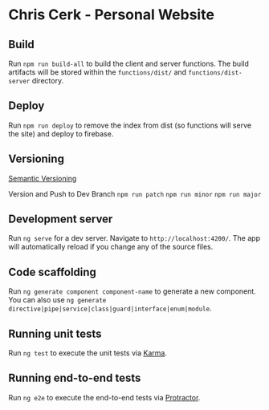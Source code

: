 # Chris Cerk - Personal Website

## Build

Run `npm run build-all` to build the client and server functions. The build artifacts will be stored within the `functions/dist/` and `functions/dist-server` directory.

## Deploy

Run `npm run deploy` to remove the index from dist (so functions will serve the site) and deploy to firebase.

## Versioning

[Semantic Versioning](semver.org/)

Version and Push to Dev Branch
`npm run patch`
`npm run minor`
`npm run major`

## Development server

Run `ng serve` for a dev server. Navigate to `http://localhost:4200/`. The app will automatically reload if you change any of the source files.

## Code scaffolding

Run `ng generate component component-name` to generate a new component. You can also use `ng generate directive|pipe|service|class|guard|interface|enum|module`.

## Running unit tests

Run `ng test` to execute the unit tests via [Karma](https://karma-runner.github.io).

## Running end-to-end tests

Run `ng e2e` to execute the end-to-end tests via [Protractor](http://www.protractortest.org/).
